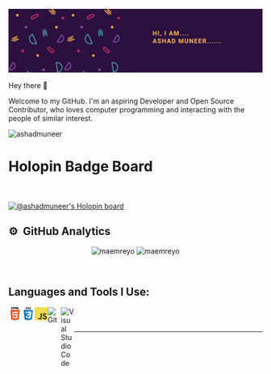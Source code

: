 ![Ashad's GitHub Banner](AshadMuneer.jpg)


Hey there 👋


Welcome to my GitHub. I'm an aspiring Developer and Open Source Contributor, who loves computer programming and interacting with the people of similar interest.
<p align="left"> <img src="https://komarev.com/ghpvc/?username=ashadmuneer&label=Profile%20views&color=0e75b6&style=flat" alt="ashadmuneer" /> </p>
<h1>
<strong>Holopin Badge Board</strong>
  </h1>
<br>
<br>
<a href="https://holopin.io/@ashadmuneer">
  <img
    src="https://holopin.me/ashadmuneer"
    alt="@ashadmuneer's Holopin board"
    class="rounded-xl cursor-pointer grayscale-50 hover:grayscale-0 transform-gpu duration-200"
  />
</a>

## ⚙️ &nbsp;GitHub Analytics
<p align = "center">

<p align="center"><img src="https://github-readme-stats.vercel.app/api?username=ashadmuneer&theme=dracula&show_icons=true" alt="maemreyo" width="400" />
<img src="http://github-readme-streak-stats.herokuapp.com?user=ashadmuneer&theme=dracula&hide_border=false" alt="maemreyo" width="400" />
</p>
</div>
<br>

## Languages and Tools I Use:

<!-- [<img align="left" alt="Node.js" width="26px" src="https://nodejs.org/static/images/favicons/favicon-32x32.png" />](https://nodejs.org) -->
<!-- [<img align="left" alt="Python" width="26px" src="https://www.python.org/static/favicon.ico" />](https://python.org) -->
[<img align="left" alt="HTML5" width="26px" src="https://raw.githubusercontent.com/github/explore/80688e429a7d4ef2fca1e82350fe8e3517d3494d/topics/html/html.png" />](https://developer.mozilla.org/en/docs/Web/HTML)
[<img align="left" alt="CSS3" width="26px" src="https://raw.githubusercontent.com/github/explore/80688e429a7d4ef2fca1e82350fe8e3517d3494d/topics/css/css.png" />](https://developer.mozilla.org/en/docs/Web/CSS)
<!-- [<img align="left" alt="TailwindCSS" width="26px" src="https://tailwindcss.com/favicons/favicon-32x32.png?v=3" />](https://tailwindcss.com/) -->
[<img align="left" alt="JavaScript" width="26px" src="https://raw.githubusercontent.com/github/explore/80688e429a7d4ef2fca1e82350fe8e3517d3494d/topics/javascript/javascript.png" />](https://developer.mozilla.org/en/docs/Web/JavaScript)
<!-- [<img align="left" alt="Typescript" width="26px" src="https://www.typescriptlang.org/favicon-32x32.png?v=8944a05a8b601855de116c8a56d3b3ae" />](https://typescriptlang.org) -->
<!-- [<img align="left" alt="React" width="26px" src="https://reactjs.org/favicon.ico" />](https://reactjs.org/) -->
[<img align="left" alt="Git" width="26px" src="https://git-scm.com/favicon.ico" />](https://git-scm.com/)
[<img align="left" alt="Visual Studio Code" width="26px" src="https://code.visualstudio.com/favicon.ico" />](https://code.visualstudio.com/)
<br />
<br>

---
<br>

